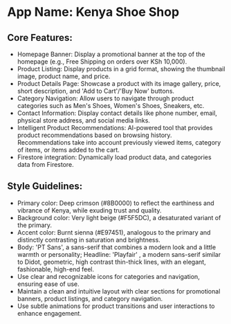 # **App Name**: Kenya Shoe Shop

## Core Features:

- Homepage Banner: Display a promotional banner at the top of the homepage (e.g., Free Shipping on orders over KSh 10,000).
- Product Listing: Display products in a grid format, showing the thumbnail image, product name, and price.
- Product Details Page: Showcase a product with its image gallery, price, short description, and 'Add to Cart'/'Buy Now' buttons.
- Category Navigation: Allow users to navigate through product categories such as Men's Shoes, Women's Shoes, Sneakers, etc.
- Contact Information: Display contact details like phone number, email, physical store address, and social media links.
- Intelligent Product Recommendations: AI-powered tool that provides product recommendations based on browsing history. Recommendations take into account previously viewed items, category of items, or items added to the cart.
- Firestore integration: Dynamically load product data, and categories data from Firestore.

## Style Guidelines:

- Primary color: Deep crimson (#8B0000) to reflect the earthiness and vibrance of Kenya, while exuding trust and quality.
- Background color: Very light beige (#F5F5DC), a desaturated variant of the primary.
- Accent color: Burnt sienna (#E97451), analogous to the primary and distinctly contrasting in saturation and brightness.
- Body: 'PT Sans', a sans-serif that combines a modern look and a little warmth or personality; Headline: 'Playfair' , a modern sans-serif similar to Didot, geometric, high contrast thin-thick lines, with an elegant, fashionable, high-end feel.
- Use clear and recognizable icons for categories and navigation, ensuring ease of use.
- Maintain a clean and intuitive layout with clear sections for promotional banners, product listings, and category navigation.
- Use subtle animations for product transitions and user interactions to enhance engagement.